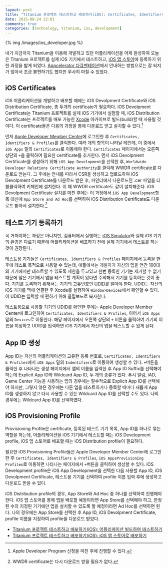 ```yaml
---
layout: post
title: "Titanium 프로젝트 테스트하고 배포하기(iOS): Certificates, Identifiers & Profiles"
date: 2015-08-24 22:01
comments: true
categories: [technology, titanium, ios, development]
---
```


{% img /images/ios_developer.jpg %}

내가 지금까지 Titanium을 이용해 개발하고 있던 어플리케이션을 어제 완성하여 오늘은 Titanium 프로젝트를 실제 iOS 기기에서 테스트하고, [iOS 앱 스토어](https://en.wikipedia.org/wiki/iOS_App_Store)에 등록하기 위한 과정을 밟게 되었다. [Appcelerator 다큐멘테이션](http://docs.appcelerator.com/platform/latest/#!/guide/Distributing_iOS_apps)에서 안내하는 방법으로는 잘 되지가 않아서 조금 불편하기도 했지만 무사히 마칠 수 있었다.

<!--more-->

## iOS Certificates

iOS 어플리케이션을 개발하고 배포할 때에는 iOS Devolpment Certificate와 iOS Distribution Certificate, 총 두개의 certificate가 필요하다. iOS Devolpment Certificate는 Titanium 프로젝트를 실제 iOS 기기에서 실험할 때, iOS Distribution Certificate는 프로젝트를 배포 가능한 [Xcode](https://developer.apple.com/kr/xcode/) 아카이브로 빌드(build)할 때 사용될 것이다. 이 certificate들은 다음의 과정을 통해 다운로드 받고 설치할 수 있다.[^1]

먼저 [Apple Developer Member Center](https://developer.apple.com/membercenter)에 로그인한 후 `Certificates, Identifiers & Profiles`를 클릭한다. 여러 개의 항목이 나타날 테인데, 이 중에서 `iOS Apps` 밑의 `Certificates`로 이동해야 한다. `Certificates` 페이지에서는 오른쪽 상단의 `+`을 클릭하여 필요한 certificate를 추가한다. 먼저 iOS Devolpment Certificate를 생성하기 위해 `iOS App Development`를 선택한 후, `Worldwide Developer Relations Certificate Authority`를 클릭해 WWDR certificate를 다운로드 받는다. 그 후에는 안내를 따라서 CSR을 생성하고 업로드하여 iOS Devolpment Certificate를 다운로드 받은 후, 파인더에서 다운로드된 .cer 파일을 더블클릭하여 키체인에 설치한다. 이 때 WWDR certificate도 같이 설치해준다. iOS Devolpment Certificate 설치를 마친 후에는 이 과정에서 `iOS App Development`항목 대신에 `App Store and Ad Hoc`를 선택하여 iOS Distribution Certificate도 다운로드 받아서 설치한다.[^2]

## 테스트 기기 등록하기

꼭 거쳐야하는 과정은 아니지만, 컴퓨터에서 실행하는 [iOS Simulator](https://developer.apple.com/library/ios/documentation/IDEs/Conceptual/iOS_Simulator_Guide/)와 실제 iOS 기기의 환경은 다르기 때문에 어플리케이션을 배포하기 전에 실제 기기에서 테스트를 하는 것이 권장된다. 

테스트용 기기들은 `Certificates, Identifiers & Profiles` 페이지에서 등록을 한 후에 테스트 목적으로 사용할 수 있는데, 애플에서는 개발자가 자신의 앱을 연간 100대의 기기에서만 테스트할 수 있도록 제한을 두고있고 한번 등록한 기기는 제거할 수 없기 때문에 많은 기기에서 앱을 테스트할 계획이 있다면 주의해서 기기를 등록하는 것이 좋다. 기기를 등록하기 위해서는 기기의 고유번호인 [UDID](https://www.theiphonewiki.com/wiki/UDID)를 알아야 한다. UDID는 자신의 iOS 기기를 맥에 연결한 후 Xcode를 실행하여 `Window>Devices`에서 확인할 수 있다. 이 UDID는 입력할 때 편하기 위해 클립보드로 복사한다. 

테스트용으로 사용할 기기의 UDID를 확인한 후에는 Apple Developer Member Center에 로그인하여 `Certificates, Identifiers & Profiles`, 이어서 `iOS Apps` 밑의 `Devices`로 이동한다. 해당 페이지에서 오른쪽 상단의 `+` 버튼을 클릭하여 기기의 이름을 지정하고 UDID를 입력하면 iOS 기기에서 자신의 앱을 테스트할 수 있게 된다.

## App ID 생성

App ID는 자신의 어플리케이션의 고유한 등록 번호로, `Certificates, Identifiers & Profiles`에서 `iOS Apps` 밑의 `Indentifiers`로 이동하여 생성할 수 있다. `+`버튼을 클릭한 후 나타나는 생성 페이지에서 앱의 이름을 입력한 후 App ID Suffix를 선택해야 하는데 Explicit App ID와 Wildcard App ID, 두 개의 종류가 있다. 푸시 알림, iAD, Game Center 기능을 사용하는 앱의 경우에는 필수적으로 Explicit App ID를 선택해야 하지만, 그렇지 않은 경우에는 다른 앱을 테스트하거나 등록할 때마다 새롭게 App ID를 생성하지 않고 다시 사용할 수 있는 Wildcard App ID를 선택할 수도 있다. 나의 경우에는 Wildcard App ID를 선택하였다.

## iOS Provisioning Profile

Provisioning Profile은 certificate, 등록된 테스트 기기 목록, App ID를 하나로 묶는 역할을 하는데, 어플리케이션을 iOS 기기에서 테스트할 때는 iOS Development profile, iOS 앱 스토어로 배포할 때는 iOS Distribution profile이 필요하다.

필요한 iOS Provisioning Profile들은 Apple Developer Member Center에 로그인한 후 `Certificates, Identifiers & Profiles`, `iOS AppsProvisioning Profiles`로 이동하면 나타나는 페이지에서 `+`버튼을 클릭하여 생성할 수 있다. iOS Development profile은 iOS App Development을 선택한 다음 사용할 App ID, iOS Devolpment Certificate, 테스트용 기기를 선택하여 profile 이름 입력 후에 생성하고 다운로드 받을 수 있다. 

iOS Distribution profile의 경우, App Store와 Ad Hoc 중 하나를 선택하여 진행해야 한다. iOS 앱 스토어를 통해 앱을 배포할 예정이라면 App Store를 선택해야 하고, 한정된 수의 지정된 기기에만 앱을 설치할 수 있도록 할 예정이라면 Ad Hoc를 선택하면 된다. 나의 경우에는 App Store를 선택한 후 App ID, iOS Devolpment Certificate, profile 이름을 지정하여 profile을 다운로드 받았다.

* [Titanium 프로젝트 테스트하고 배포하기(iOS): 어플리케이션 빌드하여 테스트하기](/blog/2015/08/26/deploy-titanium-app-to-appstore-pt-2/)  
* [Titanium 프로젝트 테스트하고 배포하기(iOS): iOS 앱 스토어로 배포하기](/blog/2015/08/30/deploy-titanium-app-to-appstore-pt-3/)


[^1]: Apple Developer Program 신청을 마친 후에 진행할 수 있다.
[^2]: WWDR certificate는 다시 다운로드 받을 필요가 없다.